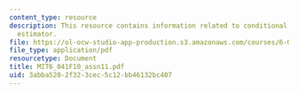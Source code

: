 ```yaml
---
content_type: resource
description: This resource contains information related to conditional expectation
  estimator.
file: https://ol-ocw-studio-app-production.s3.amazonaws.com/courses/6-041-probabilistic-systems-analysis-and-applied-probability-fall-2010/3abba5202f323cec5c12bb46132bc407_MIT6_041F10_assn11.pdf
file_type: application/pdf
resourcetype: Document
title: MIT6_041F10_assn11.pdf
uid: 3abba520-2f32-3cec-5c12-bb46132bc407
---
```

